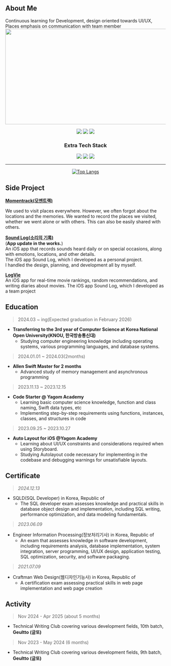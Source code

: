 <!DOCTYPE html>
<html>
<head>
</head>
<!-- <div align="center">  <h1>🛠 Mobile Developer - Kim Seohyun 📱 </h1> </div> -->
<!--[![Hits](https://hits.seeyoufarm.com/api/count/incr/badge.svg?url=https%3A%2F%2Fgithub.com%2Fgjbae1212%2Fhit-counter&count_bg=%23000000&title_bg=%23497AFF&icon=github.svg&icon_color=%23FFF6A1&title=hits&edge_flat=false)](https://hits.seeyoufarm.com)-->

## About Me
Continuous learning for Development, design oriented towards UI/UX, Places emphasis on communication with team member
<a href="https://github.com/devxb/gitanimals">
<img
  src="https://render.gitanimals.org/farms/cestbonciel"
  width="600"
  height="300"
/>
</a>
<div align="center">
<a href="https://developer.apple.com/kr/xcode/swiftui/" target="_blank"><img src="https://img.shields.io/badge/SwiftUI-066FFD?style=for-the-badge&logo=Swift&logoColor=white"/></a>
<a href="https://developer.apple.com/kr/swift/" target="_blank"> <img src="https://img.shields.io/badge/Swift(UIKit)-orange?style=for-the-badge&logo=Swift&logoColor=white"/></a>
<a href="#"><img src="https://img.shields.io/badge/Git-d5d5d5?style=for-the-badge&logo=git&logoColor=EA4E31"/></a>

<h3>Extra Tech Stack</h3>
<a href="[HTML](https://developer.mozilla.org/en-US/docs/Learn/Getting_started_with_the_web/HTML_basics)" target="_blank"><img src="https://img.shields.io/badge/HTML5-E34F26?style=for-the-badge&logo=HTML5&logoColor=white"></a>
<a href="[CSS3]([https://developer.mozilla.org/en-US/docs/Learn/Getting_started_with_the_web/HTML_basics](https://developer.mozilla.org/ko/docs/Learn/Getting_started_with_the_web/CSS_basics))" target="_blank"><img src="https://img.shields.io/badge/CSS3-3595D0?style=for-the-badge&logo=CSS3&logoColor=white"></a>
 <a href="https://kimseohyun.notion.site/Shyun-Cloud-AI-iOS-mobile-aa785e648db64686b1260f66afb2438d" target="_blank"><img src="https://img.shields.io/badge/Notion-000000?style=for-the-badge&logo=Notion&logoColor=white"/></a>

<br/>
<hr class="solid">

[![Top Langs](https://github-readme-stats.vercel.app/api/top-langs/?username=cestbonciel&layout=compact&hide=javascript,html,php,css)](https://github.com/cestbonciel/github-readme-stats)
</div>

## Side Project
**[Momentrack(모멘트랙)](https://github.com/Momentrack/Momentrack)**<br>

We used to visit places everywhere. However, we often forgot about the locations and the memories. We wanted to record the places we visited, whether we went alone or with others. This can also be easily shared with others.<br>

**[Sound Log(소리의 기록)](https://apps.apple.com/kr/app/%EC%86%8C%EB%A6%AC%EC%9D%98-%EA%B8%B0%EB%A1%9D/id6479898076?l=en-GB)**<br>
(**App update in the works.**)<br>
An iOS app that records sounds heard daily or on special occasions, along with emotions, locations, and other details.<br>
The iOS app Sound Log, which I developed as a personal project.<br> I handled the design, planning, and development all by myself.

**[LogVie](https://github.com/cestbonciel/logvie-front)**<br>
An iOS app for real-time movie rankings, random recommendations, and writing diaries about movies.
The iOS app Sound Log, which I developed as a team project
## Education 
> 2024.03 ~ ing(Expected graduation in February 2026)
- **Transferring to the 3rd year of Computer Science at Korea National Open University(KNOU, 한국방송통신대)**<br>
  - Studying computer engineering knowledge including operating systems, various programming languages, and database systems.
> 2024.01.01 ~ 2024.03(2months)
- **Allen Swift Master for 2 months**
  - Advanced study of memory management and asynchronous programming<br>
> 2023.11.13 ~ 2023.12.15
- **Code Starter @ Yagom Academy**<br>
  - Learning basic computer science knowledge, function and class naming, Swift data types, etc
  - Implementing step-by-step requirements using functions, instances, classes, and structures in code
> 2023.09.25 ~ 2023.10.27
- **Auto Layout for iOS @Yagom Academy**<br>
  - Learning about UI/UX constraints and considerations required when using Storyboard.
  - Studying Autolayout code necessary for implementing in the codebase and debugging warnings for unsatisfiable layouts.

## Certificate
> *2024.12.13*
- SQLD(SQL Developer) in Korea, Republic of 
  - The SQL developer exam assesses knowledge and practical skills in database object design and implementation, including SQL writing, performance optimization, and data modeling fundamentals.
> *2023.06.09*
- Engineer Information Processing(정보처리기사) in Korea, Republic of
  - An exam that assesses knowledge in software development, including requirements analysis, database implementation, system integration, server programming, UI/UX design, application testing, SQL optimization, security, and software packaging.
> *2021.07.09*
- Craftman Web Design(웹디자인기능사) in Korea, Republic of
  - A certification exam assessing practical skills in web page implementation and web page creation

  
## Activity
> Nov 2024 - Apr 2025 (about 5 months)  
- Technical Writing Club covering various development fields, 10th batch, **Geultto (글또)**
  
> Nov 2023 - May 2024 (6 months)  
- Technical Writing Club covering various development fields, 9th batch, **Geultto (글또)**

</div>
</html>
